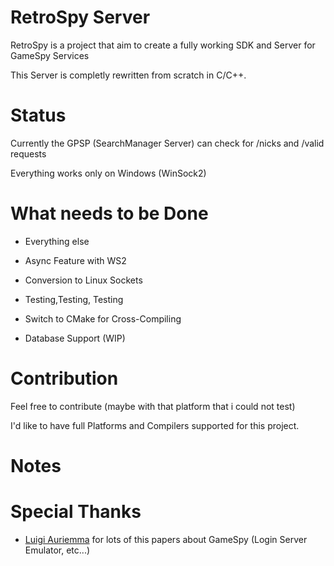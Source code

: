 # RetroSpy Server
RetroSpy is a project that aim to create a fully working SDK and Server for GameSpy Services

This Server is completly rewritten from scratch in C/C++.

Status
===

Currently the GPSP (SearchManager Server) can check for /nicks and /valid requests

Everything works only on Windows (WinSock2)

What needs to be Done
===

- Everything else

- Async Feature with WS2

- Conversion to Linux Sockets

- Testing,Testing, Testing

- Switch to CMake for Cross-Compiling

- Database Support (WIP)

Contribution
===

Feel free to contribute (maybe with that platform that i could not test)

I'd like to have full Platforms and Compilers supported for this project.

Notes
===

Special Thanks
===

- [Luigi Auriemma](http://aluigi.altervista.org/papers.htm) for lots of this papers about GameSpy (Login Server Emulator, etc...)
